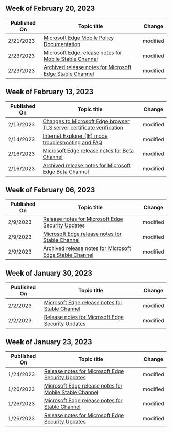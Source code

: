 <!-- This file is generated automatically each week. Changes made to this file will be overwritten.-->



## Week of February 20, 2023


| Published On |Topic title | Change |
|------|------------|--------|
| 2/21/2023 | [Microsoft Edge Mobile Policy Documentation](/DeployEdge/microsoft-edge-mobile-policies) | modified |
| 2/23/2023 | [Microsoft Edge release notes for Mobile Stable Channel](/DeployEdge/microsoft-edge-relnote-mobile-stable-channel) | modified |
| 2/23/2023 | [Archived release notes for Microsoft Edge Stable Channel](/DeployEdge/microsoft-edge-relnote-archive-mobile-stable-channel) | modified |


## Week of February 13, 2023


| Published On |Topic title | Change |
|------|------------|--------|
| 2/13/2023 | [Changes to Microsoft Edge browser TLS server certificate verification](/DeployEdge/microsoft-edge-security-cert-verification) | modified |
| 2/14/2023 | [Internet Explorer (IE) mode troubleshooting and FAQ](/DeployEdge/edge-ie-mode-faq) | modified |
| 2/16/2023 | [Microsoft Edge release notes for Beta Channel](/DeployEdge/microsoft-edge-relnote-beta-channel) | modified |
| 2/16/2023 | [Archived release notes for Microsoft Edge Beta Channel](/DeployEdge/microsoft-edge-relnote-archive-beta-channel) | modified |


## Week of February 06, 2023


| Published On |Topic title | Change |
|------|------------|--------|
| 2/9/2023 | [Release notes for Microsoft Edge Security Updates](/DeployEdge/microsoft-edge-relnotes-security) | modified |
| 2/9/2023 | [Microsoft Edge release notes for Stable Channel](/DeployEdge/microsoft-edge-relnote-stable-channel) | modified |
| 2/9/2023 | [Archived release notes for Microsoft Edge Stable Channel](/DeployEdge/microsoft-edge-relnote-archive-stable-channel) | modified |


## Week of January 30, 2023


| Published On |Topic title | Change |
|------|------------|--------|
| 2/2/2023 | [Microsoft Edge release notes for Stable Channel](/DeployEdge/microsoft-edge-relnote-stable-channel) | modified |
| 2/2/2023 | [Release notes for Microsoft Edge Security Updates](/DeployEdge/microsoft-edge-relnotes-security) | modified |


## Week of January 23, 2023


| Published On |Topic title | Change |
|------|------------|--------|
| 1/24/2023 | [Release notes for Microsoft Edge Security Updates](/DeployEdge/microsoft-edge-relnotes-security) | modified |
| 1/26/2023 | [Microsoft Edge release notes for Mobile Stable Channel](/DeployEdge/microsoft-edge-relnote-mobile-stable-channel) | modified |
| 1/26/2023 | [Microsoft Edge release notes for Stable Channel](/DeployEdge/microsoft-edge-relnote-stable-channel) | modified |
| 1/26/2023 | [Release notes for Microsoft Edge Security Updates](/DeployEdge/microsoft-edge-relnotes-security) | modified |
